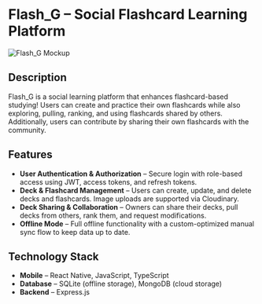 # **Flash_G – Social Flashcard Learning Platform**

![Flash_G Mockup](https://res.cloudinary.com/dn4lhn6qv/image/upload/v1739561943/mockup_flashg1_h7csdx.png)

## **Description**

Flash_G is a social learning platform that enhances flashcard-based studying! Users can create and practice their own flashcards while also exploring, pulling, ranking, and using flashcards shared by others. Additionally, users can contribute by sharing their own flashcards with the community.

## **Features**

- **User Authentication & Authorization** – Secure login with role-based access using JWT, access tokens, and refresh tokens.
- **Deck & Flashcard Management** – Users can create, update, and delete decks and flashcards. Image uploads are supported via Cloudinary.
- **Deck Sharing & Collaboration** – Owners can share their decks, pull decks from others, rank them, and request modifications.
- **Offline Mode** – Full offline functionality with a custom-optimized manual sync flow to keep data up to date.

## **Technology Stack**

- **Mobile** – React Native, JavaScript, TypeScript
- **Database** – SQLite (offline storage), MongoDB (cloud storage)
- **Backend** – Express.js
